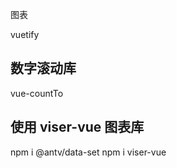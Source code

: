 



图表

vuetify

## 数字滚动库
vue-countTo




## 使用 viser-vue 图表库
npm i @antv/data-set
npm i viser-vue


